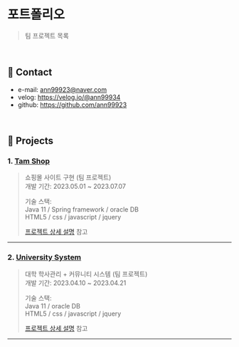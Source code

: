 # 포트폴리오
>팀 프로젝트 목록

</br>

## :pushpin: Contact
- e-mail: ann99923@naver.com
- velog: https://velog.io/@ann99934
- github: https://github.com/ann99923

</br>

## :pushpin: Projects

### 1. [Tam Shop](https://github.com/ann99923/Tam-shop.git)
>쇼핑몰 사이트 구현 (팀 프로젝트)<br>
>개발 기간: 2023.05.01 ~ 2023.07.07
>  
>기술 스택:    
>Java 11 / Spring framework / oracle DB <br>
>HTML5 / css / javascript / jquery
>
>[프로젝트 상세 설명](https://github.com/ann99923/Tam-shop.git) 참고

---
### 2. [University System](https://github.com/ann99923/Hi-University.git)
>대학 학사관리 + 커뮤니티 시스템 (팀 프로젝트)  
>개발 기간: 2023.04.10 ~ 2023.04.21 
>  
>기술 스택:    
>Java 11 / oracle DB <br>
>HTML5 / css / javascript / jquery
>
>[프로젝트 상세 설명](https://github.com/ann99923/Hi-University.git) 참고
---
